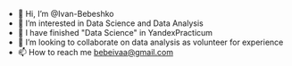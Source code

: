 - 👋 Hi, I’m @Ivan-Bebeshko
- 👀 I’m interested in Data Science and Data Analysis
- 🌱 I have finished "Data Science" in YandexPracticum
- 💞️ I’m looking to collaborate on data analysis as volunteer for experience 
- 📫 How to reach me bebeivaa@gmail.com

<!---
Ivan-Bebeshko/Ivan-Bebeshko is a ✨ special ✨ repository because its `README.md` (this file) appears on your GitHub profile.
You can click the Preview link to take a look at your changes.
--->
